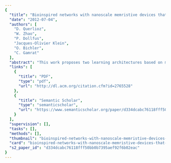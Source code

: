 ```yaml
---
{
  "title": "Bioinspired networks with nanoscale memristive devices that combine the unsupervised and supervised learning approaches",
  "date": "2012-07-04",
  "authors": [
    "D. Querlioz",
    "W. Zhao",
    "P. Dollfus",
    "Jacques-Olivier Klein",
    "O. Bichler",
    "C. Gamrat"
  ],
  "abstract": "This work proposes two learning architectures based on memristive nanodevices. First, we present an unsupervised architecture that is capable of discerning characteristic features in unlabeled inputs. The memristive nanodevices are used as synapses and learn thanks to simple voltage pulses which implement a simplified “Spike Timing Dependent Plasticity” rule. With system simulation, the efficiency of this scheme is evidenced in terms of recognition rate on the textbook case of character recognition. Simulations also show its extreme robustness to device variations. Second, we present a supervised architecture that can learn if the classification of every input is given. Simulations prove its efficiency. A good robustness to device variation is seen, but not to the level of the unsupervised approach. Finally, we show that both approaches can be combined, with variation robustness higher than in the supervised case. This opens important prospects, like the possibility to first train the system in an unsupervised way with unlabeled data, while still benefiting of the simplicity to program a supervised system.",
  "links": [
    {
      "title": "PDF",
      "type": "pdf",
      "url": "http://dl.acm.org/citation.cfm?id=2765528"
    },
    {
      "title": "Semantic Scholar",
      "type": "semanticscholar",
      "url": "https://www.semanticscholar.org/paper/d334dcabc76118fff50bb0b7395aef92f6b02eac"
    }
  ],
  "supervision": [],
  "tasks": [],
  "methods": [],
  "thumbnail": "bioinspired-networks-with-nanoscale-memristive-devices-that-combine-the-unsupervised-and-supervised-learning-approaches-thumb.jpg",
  "card": "bioinspired-networks-with-nanoscale-memristive-devices-that-combine-the-unsupervised-and-supervised-learning-approaches-card.jpg",
  "s2_paper_id": "d334dcabc76118fff50bb0b7395aef92f6b02eac"
}
---
```


